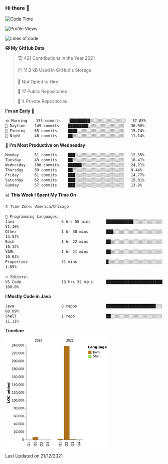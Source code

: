 ### Hi there 👋


<!--START_SECTION:waka-->
![Code Time](http://img.shields.io/badge/Code%20Time-1%2C872%20hrs%2036%20mins-blue)

![Profile Views](http://img.shields.io/badge/Profile%20Views-0-blue)

![Lines of code](https://img.shields.io/badge/From%20Hello%20World%20I%27ve%20Written-249%20Thousand%20lines%20of%20code-blue)

**🐱 My GitHub Data** 

> 🏆 421 Contributions in the Year 2021
 > 
> 📦 11.3 kB Used in GitHub's Storage 
 > 
> 🚫 Not Opted to Hire
 > 
> 📜 17 Public Repositories 
 > 
> 🔑 4 Private Repositories  
 > 
**I'm an Early 🐤** 

```text
🌞 Morning    153 commits    █████████░░░░░░░░░░░░░░░░   37.05% 
🌆 Daytime    149 commits    █████████░░░░░░░░░░░░░░░░   36.08% 
🌃 Evening    65 commits     ████░░░░░░░░░░░░░░░░░░░░░   15.74% 
🌙 Night      46 commits     ██░░░░░░░░░░░░░░░░░░░░░░░   11.14%

```
📅 **I'm Most Productive on Wednesday** 

```text
Monday       51 commits     ███░░░░░░░░░░░░░░░░░░░░░░   12.35% 
Tuesday      43 commits     ██░░░░░░░░░░░░░░░░░░░░░░░   10.41% 
Wednesday    100 commits    ██████░░░░░░░░░░░░░░░░░░░   24.21% 
Thursday     39 commits     ██░░░░░░░░░░░░░░░░░░░░░░░   9.44% 
Friday       61 commits     ███░░░░░░░░░░░░░░░░░░░░░░   14.77% 
Saturday     62 commits     ███░░░░░░░░░░░░░░░░░░░░░░   15.01% 
Sunday       57 commits     ███░░░░░░░░░░░░░░░░░░░░░░   13.8%

```


📊 **This Week I Spent My Time On** 

```text
⌚︎ Time Zone: America/Chicago

💬 Programming Languages: 
Java                     6 hrs 55 mins       ████████████░░░░░░░░░░░░░   51.16% 
Other                    1 hr 58 mins        ███░░░░░░░░░░░░░░░░░░░░░░   14.57% 
Bash                     1 hr 22 mins        ██░░░░░░░░░░░░░░░░░░░░░░░   10.12% 
YAML                     1 hr 21 mins        ██░░░░░░░░░░░░░░░░░░░░░░░   10.04% 
Properties               31 mins             █░░░░░░░░░░░░░░░░░░░░░░░░   3.89%

🔥 Editors: 
VS Code                  13 hrs 32 mins      █████████████████████████   100.0%

```

**I Mostly Code in Java** 

```text
Java                     8 repos             ██████████████████████░░░   88.89% 
Shell                    1 repo              ██░░░░░░░░░░░░░░░░░░░░░░░   11.11%

```


**Timeline**

![Chart not found](https://raw.githubusercontent.com/powercasgamer/powercasgamer/master/charts/bar_graph.png) 


 Last Updated on 21/12/2021
<!--END_SECTION:waka-->
